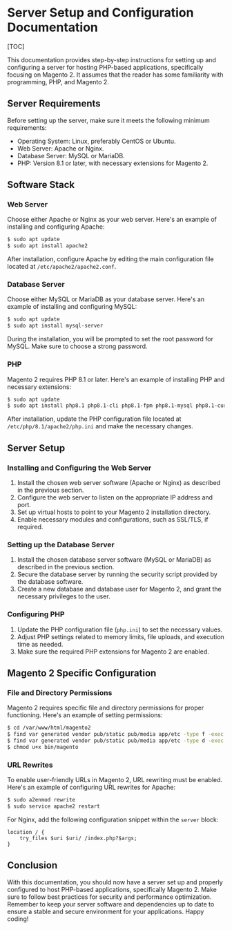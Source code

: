 # Server Setup and Configuration Documentation

[TOC]

This documentation provides step-by-step instructions for setting up and configuring a server for hosting PHP-based
applications, specifically focusing on Magento 2. It assumes that the reader has some familiarity with programming, PHP,
and Magento 2.

## Server Requirements

Before setting up the server, make sure it meets the following minimum requirements:

- Operating System: Linux, preferably CentOS or Ubuntu.
- Web Server: Apache or Nginx.
- Database Server: MySQL or MariaDB.
- PHP: Version 8.1 or later, with necessary extensions for Magento 2.

## Software Stack

### Web Server

Choose either Apache or Nginx as your web server. Here's an example of installing and configuring Apache:

```bash
$ sudo apt update
$ sudo apt install apache2
```

After installation, configure Apache by editing the main configuration file located at `/etc/apache2/apache2.conf`.

### Database Server

Choose either MySQL or MariaDB as your database server. Here's an example of installing and configuring MySQL:

```bash
$ sudo apt update
$ sudo apt install mysql-server
```

During the installation, you will be prompted to set the root password for MySQL. Make sure to choose a strong password.

### PHP

Magento 2 requires PHP 8.1 or later. Here's an example of installing PHP and necessary extensions:

```bash
$ sudo apt update
$ sudo apt install php8.1 php8.1-cli php8.1-fpm php8.1-mysql php8.1-curl php8.1-gd php8.1-intl php8.1-mbstring php8.1-xml php8.1-zip
```

After installation, update the PHP configuration file located at `/etc/php/8.1/apache2/php.ini` and make the necessary
changes.

## Server Setup

### Installing and Configuring the Web Server

1. Install the chosen web server software (Apache or Nginx) as described in the previous section.
2. Configure the web server to listen on the appropriate IP address and port.
3. Set up virtual hosts to point to your Magento 2 installation directory.
4. Enable necessary modules and configurations, such as SSL/TLS, if required.

### Setting up the Database Server

1. Install the chosen database server software (MySQL or MariaDB) as described in the previous section.
2. Secure the database server by running the security script provided by the database software.
3. Create a new database and database user for Magento 2, and grant the necessary privileges to the user.

### Configuring PHP

1. Update the PHP configuration file (`php.ini`) to set the necessary values.
2. Adjust PHP settings related to memory limits, file uploads, and execution time as needed.
3. Make sure the required PHP extensions for Magento 2 are enabled.

## Magento 2 Specific Configuration

### File and Directory Permissions

Magento 2 requires specific file and directory permissions for proper functioning. Here's an example of setting
permissions:

```bash
$ cd /var/www/html/magento2
$ find var generated vendor pub/static pub/media app/etc -type f -exec chmod u+w {} +
$ find var generated vendor pub/static pub/media app/etc -type d -exec chmod u+w {} +
$ chmod u+x bin/magento
```

### URL Rewrites

To enable user-friendly URLs in Magento 2, URL rewriting must be enabled. Here's an example of configuring URL rewrites
for Apache:

```bash
$ sudo a2enmod rewrite
$ sudo service apache2 restart
```

For Nginx, add the following configuration snippet within the `server` block:

```nginx
location / {
    try_files $uri $uri/ /index.php?$args;
}
```

## Conclusion

With this documentation, you should now have a server set up and properly configured to host PHP-based applications,
specifically Magento 2. Make sure to follow best practices for security and performance optimization. Remember to keep
your server software and dependencies up to date to ensure a stable and secure environment for your applications. Happy
coding!
